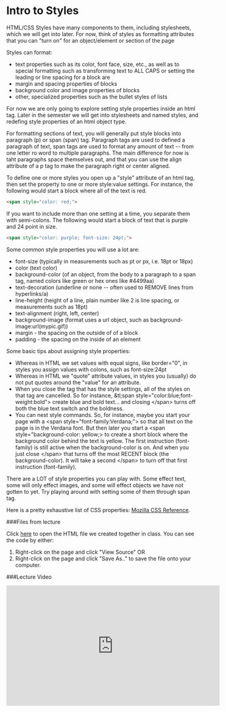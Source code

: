 Intro to Styles
===============

HTML/CSS Styles have many components to them, including stylesheets, which we will get into later. For now, think of styles as formatting attributes that you can "turn on" for an object/element or section of the page

Styles can format:

* text properties such as its color, font face, size, etc., as well as to special formatting such as transforming text to ALL CAPS or setting the leading or line spacing for a block are 
* margin and spacing properties of blocks 
* background color and image properties of blocks 
* other, specialized properties such as the bullet styles of lists 


  
For now we are only going to explore setting style properties inside an html tag. Later in the semester we will get into stylesheets and named styles, and redefing style properties of an html object type. 

For formatting sections of text, you will generally put style blocks into paragraph (p) or span (span) tag. Paragraph tags are used to defined a paragraph of text, span tags are used to format any amount of text -- from one letter ro word to multiple paragraphs. The main difference for now is taht paragraphs space themselves out, and that you can use the align attribute of a p tag to make the paragraph right or center aligned. 

To define one or more styles you open up a "style" attribute of an html tag, then set the property to one or more style:value settings. For instance, the following would start a block where all of the text is red.

```html
<span style="color: red;"> 
```

 If you want to include more than one setting at a time, you separate them with semi-colons. The following would start a block of text that is purple and 24 point in size.

```html
<span style="color: purple; font-size: 24pt;">  
```

Some common style properties you will use a lot are:
    
* font-size (typically in measurements such as pt or px, i.e. 18pt or 18px) 
* color (text color) 
* background-color (of an object, from the body to a paragraph to a span tag, named colors like green or hex ones like #4499aa) 
* text-decoration (underline or none -- often used to REMOVE lines from hyperlinks/a) 
* line-height (height of a line, plain number like 2 is line spacing, or measurements such as 18pt) 
* text-alignment (right, left, center)
* background-image (format uses a url object, such as background-image:url(mypic.gif))
* margin - the spacing on the outside of of a block
* padding - the spacing on the inside of an element
    

Some basic tips about assigning style properties:

* Whereas in HTML we set values with equal signs, like border="0", in styles you assign values with colons, such as font-size:24pt 
* Whereas in HTML we "quote" attribute values, in styles you (usually) do not put quotes around the "value" for an attribute. 
* When you close the tag that has the style settings, all of the styles on that tag are cancelled. So for instance, &amp;tl;span style="color:blue;font-weight:bold"&gt; create blue and bold text... and closing &lt;/span&gt; turns off both the blue text switch and the boldness. 
* You can nest style commands. So, for instance, maybe you start your page with a &lt;span style="font-family:Verdana;"&gt; so that all text on the page is in the Verdana font. But then later you start a &lt;span style="background-color: yellow;&gt; to create a short block where the background color behind the text is yellow. The first instruction (font-family) is still active when the background-color is on. And when you just close &lt;/span&gt; that turns off the most RECENT block (the background-color). It will take a second &lt;/span&gt; to turn off that first instruction (font-family). 
    

There are a LOT of style properties you can play with. Some effect text, some will only effect images, and some will effect objects we have not gotten to yet. Try playing around with setting some of them through span tag.

Here is a pretty exhaustive list of CSS properties: [Mozilla CSS Reference](https://developer.mozilla.org/en-US/docs/CSS/CSS_Reference).


###Files from lecture

Click [here](/demos/104/W3/firstpage.html) to open the HTML file we created together in class.
You can see the code by either:

1. Right-click on the page and click "View Source" OR
2. Right-click on the page and click "Save As.." to save the file onto your computer.

###Lecture Video

<iframe width="560" height="315" src="https://www.youtube.com/embed/bOS_ASLyMXg?rel=0&amp;showinfo=0" frameborder="0" allowfullscreen></iframe>

